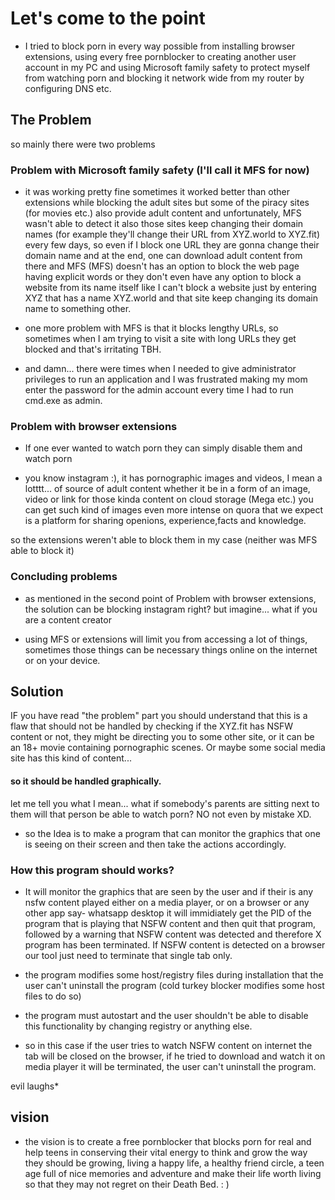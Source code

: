 # Let's come to the point

- I tried to block porn in every way possible from installing browser extensions, using every free pornblocker to creating another user account in my PC and using Microsoft family safety to protect myself from watching porn and blocking it network wide from my router by configuring DNS etc.

## The Problem

so mainly there were two problems

### Problem with Microsoft family safety (I'll call it MFS for now)

- it was working pretty fine sometimes it worked better than other extensions while blocking the adult sites but some of the piracy sites (for movies etc.) also provide adult content and unfortunately, MFS wasn't able to detect it also those sites keep changing their domain names (for example they'll change their URL from XYZ.world to XYZ.fit) every few days, so even if I block one URL they are gonna change their domain name and at the end, one can download adult content from there and MFS (MFS) doesn't has an option to block the web page having explicit words or they don't even have any option to block a website from its name itself like I can't block a website just by entering XYZ that has a name XYZ.world and that site keep changing its domain name to something other.

- one more problem with MFS is that it blocks lengthy URLs, so sometimes when I am trying to visit a site with long URLs they get blocked and that's irritating TBH.

- and damn... there were times when I needed to give administrator privileges to run an application and I was frustrated making my mom enter the password for the admin account every time I had to run cmd.exe as admin.

### Problem with browser extensions 

- If one ever wanted to watch porn they can simply disable them and watch porn

- you know instagram :), it has pornographic images and videos, I mean a lotttt... of source of adult content whether it be in a form of an image, video or link for those kinda content on cloud storage (Mega etc.) you can get such kind of images even more intense on quora that we expect is a platform for sharing openions, experience,facts and knowledge.

so the extensions weren't able to block them in my case (neither was MFS able to block it)

### Concluding problems

- as mentioned in the second point of Problem with browser extensions, the solution can be blocking instagram right? but imagine... what if you are a content creator

- using MFS or extensions will limit you from accessing a lot of things, sometimes those things can be necessary things online on the internet or on your device.


## Solution

IF you have read "the problem" part you should understand that this is a flaw that should not be handled by checking if the XYZ.fit has NSFW content or not, they might be directing you to some other site, or it can be an 18+ movie containing pornographic scenes.
Or maybe some social media site has this kind of content...

#### so it should be handled graphically.

let me tell you what I mean... what if somebody's parents are sitting next to them will that person be able to watch porn? NO not even by mistake XD.


- so the Idea is to make a program that can monitor the graphics that one is seeing on their screen and then take the actions accordingly.



### How this program should works?

- It will monitor the graphics that are seen by the user and if their is any nsfw content played either on a media player, or on a browser or any other app say- whatsapp desktop it will immidiately get the PID of the program that is playing that NSFW content and then quit that program, followed by a warning that NSFW content was detected and therefore X program has been terminated. If NSFW content is detected on a browser our tool just need to terminate that single tab only.

- the program modifies some host/registry files during installation that the user can't uninstall the program (cold turkey blocker modifies some host files to do so)
- the program must autostart and the user shouldn't be able to disable this functionality by changing registry or anything else.

- so in this case if the user tries to watch NSFW content on internet the tab will be closed on the browser, if he tried to download and watch it on media player it will be terminated, the user can't uninstall the program.

evil laughs*



## vision

- the vision is to create a free pornblocker that blocks porn for real and help teens in conserving their vital energy to think and grow the way they should be growing, living a happy life, a healthy friend circle, a teen age full of nice memories and adventure and make their life worth living so that they may not regret on their Death Bed. : )

